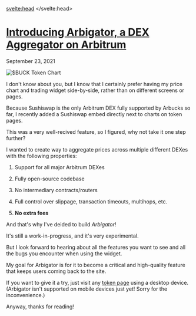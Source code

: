<svelte:head>
    <title>Introducing Arbigator, a DEX Aggregator on Arbitrum</title>
    <link rel="canonical" href="https://arbucks.io/blog/launch-recap/">
    <meta property="og:title" content="Introducing Arbigator, a DEX Aggregator on Arbitrum - Arbucks">
    <meta name="twitter:title" content="Introducing Arbigator, a DEX Aggregator on Arbitrum - Arbucks">
</svelte:head>

<h1 id="introducing-arbigator-a-dex-aggregator-on-arbitrum" class="blog__title">
    <a href="#introducing-arbigator-a-dex-aggregator-on-arbitrum">Introducing Arbigator, a DEX Aggregator on Arbitrum</a>
</h1>

<p><time datetime="2021-09-25T00:56:41-07:00">September 23, 2021</time></p>

<img class="blog__image blog__image--contain" src="https://cloudflare-ipfs.com/ipfs/QmZteJdSu8vPFp7VrWerfQWqAj2J6Thf3YSKstFcfknvvF" alt="$BUCK Token Chart" loading="lazy">

I don't know about you, but I know that I certainly prefer having my price chart and trading widget side-by-side, rather than on different screens or pages.

Because Sushiswap is the only Arbitrum DEX fully supported by Arbucks so far, I recently added a Sushiswap embed directly next to charts on token pages.

This was a very well-recived feature, so I figured, why not take it one step further?

I wanted to create way to aggregate prices across multiple different DEXes with the following properties:

1. Support for all major Arbitrum DEXes

2. Fully open-source codebase

3. No intermediary contracts/routers

4. Full control over slippage, transaction timeouts, multihops, etc.

5. **No extra fees**

And that's why I've deided to build *Arbigator*!

It's still a work-in-progress, and it's very experimental.

But I look forward to hearing about all the features you want to see and all the bugs you encounter when using the widget.

My goal for Arbigator is for it to become a critical and high-quality feature that keeps users coming back to the site.

If you want to give it a try, just visit any [token page](/tokens/) using a desktop device. (Arbigator isn't supported on mobile devices just yet! Sorry for the inconvenience.)

Anyway, thanks for reading!
